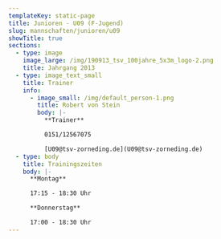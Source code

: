```yaml
---
templateKey: static-page
title: Junioren - U09 (F-Jugend)
slug: mannschaften/junioren/u09
showTitle: true
sections:
  - type: image
    image_large: /img/190913_tsv_100jahre_5x3m_logo-2.png
    title: Jahrgang 2013
  - type: image_text_small
    title: Trainer
    info:
      - image_small: /img/default_person-1.png
        title: Robert von Stein
        body: |-
          **Trainer**

          0151/12567075

          [U09@tsv-zorneding.de](U09@tsv-zorneding.de)
  - type: body
    title: Trainingszeiten
    body: |-
      **Montag**

      17:15 - 18:30 Uhr

      **Donnerstag**

      17:00 - 18:30 Uhr
---
```

